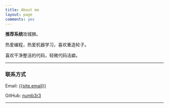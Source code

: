 ```yaml
---
title: About me
layout: page
comments: yes
---
```


**推荐系统**攻城狮。

热爱编程，热爱机器学习，喜欢重造轮子。

喜欢干净整洁的代码，轻微代码洁癖。

----

### 联系方式

Email: [{{site.email}}](mailto:{{site.email}})

GitHub: [numb3r3](https://github.com/hezila)

----

